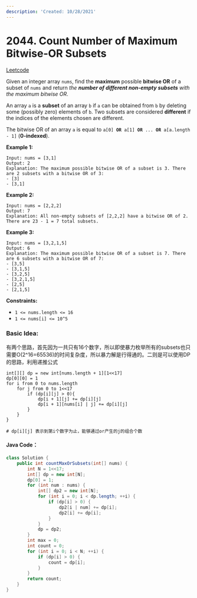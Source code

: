 ```yaml
---
description: 'Created: 10/28/2021'
---
```


# 2044. Count Number of Maximum Bitwise-OR Subsets

[Leetcode](https://leetcode.com/problems/count-number-of-maximum-bitwise-or-subsets/)

Given an integer array `nums`, find the **maximum** possible **bitwise OR** of a subset of `nums` and return _the **number of different non-empty subsets** with the maximum bitwise OR_.

An array `a` is a **subset** of an array `b` if `a` can be obtained from `b` by deleting some (possibly zero) elements of `b`. Two subsets are considered **different** if the indices of the elements chosen are different.

The bitwise OR of an array `a` is equal to `a[0] `**`OR`**`  a[1]  `**`OR`**`  ...  `**`OR`**` a[a.length - 1]` (**0-indexed**).

**Example 1:**

```
Input: nums = [3,1]
Output: 2
Explanation: The maximum possible bitwise OR of a subset is 3. There are 2 subsets with a bitwise OR of 3:
- [3]
- [3,1]
```

**Example 2:**

```
Input: nums = [2,2,2]
Output: 7
Explanation: All non-empty subsets of [2,2,2] have a bitwise OR of 2. There are 23 - 1 = 7 total subsets.
```

**Example 3:**

```
Input: nums = [3,2,1,5]
Output: 6
Explanation: The maximum possible bitwise OR of a subset is 7. There are 6 subsets with a bitwise OR of 7:
- [3,5]
- [3,1,5]
- [3,2,5]
- [3,2,1,5]
- [2,5]
- [2,1,5]
```

**Constraints:**

* `1 <= nums.length <= 16`
* `1 <= nums[i] <= 10^5`

### Basic Idea:

有两个思路，首先因为一共只有16个数字，所以即使暴力枚举所有的subsets也只需要O(2^16=65536)的时间复杂度，所以暴力解是行得通的。二则是可以使用DP的思路，利用递推公式

```
int[][] dp = new int[nums.length + 1][1<<17]
dp[0][0] = 1
for i from 0 to nums.length
    for j from 0 to 1<<17
        if (dp[i][j] > 0){
            dp[i + 1][j] += dp[i][j]
            dp[i + 1][nums[i] | j] += dp[i][j]
        }
    }
}

# dp[i][j] 表示到第i个数字为止，能够通过or产生的j的组合个数
```

#### Java Code：

```java
class Solution {
    public int countMaxOrSubsets(int[] nums) {
        int N = 1<<17;
        int[] dp = new int[N];
        dp[0] = 1;
        for (int num : nums) {
            int[] dp2 = new int[N];
            for (int i = 0; i < dp.length; ++i) {
                if (dp[i] > 0) {
                    dp2[i | num] += dp[i];
                    dp2[i] += dp[i];
                }
            }
            dp = dp2;
        }
        int max = 0;
        int count = 0;
        for (int i = 0; i < N; ++i) {
            if (dp[i] > 0) {
                count = dp[i];
            }
        }
        return count;
    }
}
```
